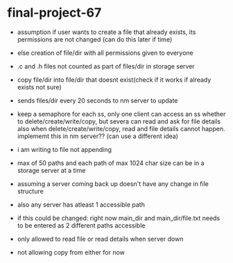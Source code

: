 # final-project-67
- assumption if user wants to create a file that already exists, its permissions are not changed (can do this later if time)
- else creation of file/dir with all permissions given to everyone
- .c and .h files not counted as part of files/dir in storage server
- copy file/dir into file/dir that doesnt exist(check if it works if already exists not sure)
- sends files/dir every 20 seconds to nm server to update 

- keep a semaphore for each ss, only one client can access an ss whether to delete/create/write/copy, but severa can read and ask for file details
also when delete/create/write/copy, read and file details cannot happen. implememt this in nm server??
(can use a different idea)

- i am writing to file not appending
- max of 50 paths and each path of max 1024 char size can be in a storage server at a time

- assuming a server coming back up doesn't have any change in file structure
- also any server has atleast 1 accessible path

- if this could be changed:
    right now main_dir and main_dir/file.txt needs to be entered as 2 different paths accessible 

- only allowed to read file or read details when server down
- not allowing copy from either for now
